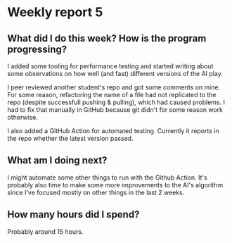 # Weekly report 5

## What did I do this week? How is the program progressing?

I added some tooling for performance testing and started writing about some observations on how well (and fast) different versions of the AI play.

I peer reviewed another student's repo and got some comments on mine. For some reason, refactoring the name of a file had not replicated to the repo (despite successfull pushing & pulling), which had caused problems. I had to fix that manually in GitHub because git didn't for some reason work otherwise.

I also added a GitHub Action for automated testing. Currently it reports in the repo whether the latest version passed.

## What am I doing next?

I might automate some other things to run with the Github Action. It's probably also time to make some more improvements to the AI's algorithm since I've focused mostly on other things in the last 2 weeks.

## How many hours did I spend?

Probably around 15 hours.
